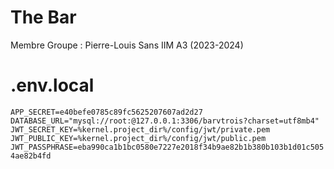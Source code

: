 # The Bar

Membre Groupe : Pierre-Louis Sans IIM A3 (2023-2024)

# .env.local

`APP_SECRET=e40befe0785c89fc5625207607ad2d27
DATABASE_URL="mysql://root:@127.0.0.1:3306/barvtrois?charset=utf8mb4"
JWT_SECRET_KEY=%kernel.project_dir%/config/jwt/private.pem
JWT_PUBLIC_KEY=%kernel.project_dir%/config/jwt/public.pem
JWT_PASSPHRASE=eba990ca1b1bc0580e7227e2018f34b9ae82b1b380b103b1d01c5054ae82b4fd`

